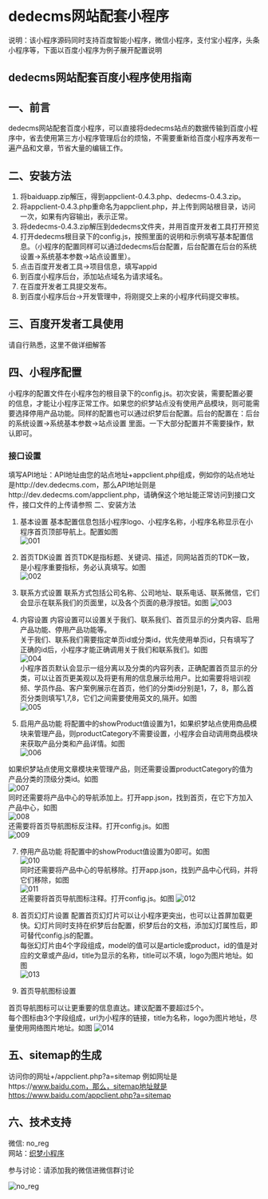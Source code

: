 # dedecms网站配套小程序

说明：该小程序源码同时支持百度智能小程序，微信小程序，支付宝小程序，头条小程序等，下面以百度小程序为例子展开配置说明  


## dedecms网站配套百度小程序使用指南

## 一、前言  
dedecms网站配套百度小程序，可以直接将dedecms站点的数据传输到百度小程序中，省去使用第三方小程序管理后台的烦恼，不需要重新给百度小程序再发布一遍产品和文章，节省大量的编辑工作。

## 二、安装方法  
1. 将baiduapp.zip解压，得到appclient-0.4.3.php、dedecms-0.4.3.zip。
2. 将appclient-0.4.3.php重命名为appclient.php，并上传到网站根目录，访问一次，如果有内容输出，表示正常。
3. 将dedecms-0.4.3.zip解压到dedecms文件夹，并用百度开发者工具打开预览
4. 打开dedecms根目录下的config.js，按照里面的说明和示例填写基本配置信息。（小程序的配置同样可以通过dedecms后台配置，后台配置在后台的系统设置->系统基本参数->站点设置里）。
5. 点击百度开发者工具->项目信息，填写appid
6. 到百度小程序后台，添加站点域名为请求域名。
7. 在百度开发者工具提交发布。
8. 到百度小程序后台->开发管理中，将刚提交上来的小程序代码提交审核。

## 三、百度开发者工具使用
请自行熟悉，这里不做详细解答

## 四、小程序配置
小程序的配置文件在小程序包的根目录下的config.js。初次安装，需要配置必要的信息，才能让小程序正常工作。如果您的织梦站点没有使用产品模块，则可能需要选择停用产品功能。同样的配置也可以通过织梦后台配置。后台的配置在：后台的系统设置->系统基本参数->站点设置 里面。一下大部分配置并不需要操作，默认即可。

### 接口设置
填写API地址：API地址由您的站点地址+appclient.php组成，例如你的站点地址是http://dev.dedecms.com，那么API地址则是http://dev.dedecms.com/appclient.php，请确保这个地址能正常访问到接口文件，接口文件的上传请参照 二、安装方法  

1. 基本设置
基本配置信息包括小程序logo、小程序名称，小程序名称显示在小程序首页顶部导航上。配置如图  
![001](https://raw.githubusercontent.com/fesiong/dedeapp/master/demo/001.png)  

2. 首页TDK设置
首页TDK是指标题、关键词、描述，同网站首页的TDK一致，是小程序重要指标，务必认真填写。如图  
![002](https://raw.githubusercontent.com/fesiong/dedeapp/master/demo/002.png)  

3. 联系方式设置
联系方式包括公司名称、公司地址、联系电话、联系微信，它们会显示在联系我们的页面里，以及各个页面的悬浮按钮。如图
![003](https://raw.githubusercontent.com/fesiong/dedeapp/master/demo/003.png)  

4. 内容设置
内容设置可以设置关于我们、联系我们、首页显示的分类内容、启用产品功能、停用产品功能等。  
关于我们、联系我们需要指定单页id或分类id，优先使用单页id，只有填写了正确的id后，小程序才能正确调用关于我们和联系我们。如图  
![004](https://raw.githubusercontent.com/fesiong/dedeapp/master/demo/004.png)  
小程序首页默认会显示一组分离以及分类的内容列表，正确配置首页显示的分类，可以让首页更美观以及将更有用的信息展示给用户。比如需要将培训视频、学员作品、客户案例展示在首页，他们的分类id分别是1，7，8，那么首页分类则填写1,7,8，它们之间需要使用英文的,隔开。如图  
![005](https://raw.githubusercontent.com/fesiong/dedeapp/master/demo/005.png)  

6. 启用产品功能
将配置中的showProduct值设置为1，如果织梦站点使用商品模块来管理产品，则productCategory不需要设置，小程序会自动调用商品模块来获取产品分类和产品详情。如图  
![006](https://raw.githubusercontent.com/fesiong/dedeapp/master/demo/006.png)  

如果织梦站点使用文章模块来管理产品，则还需要设置productCategory的值为产品分类的顶级分类id。如图  
![007](https://raw.githubusercontent.com/fesiong/dedeapp/master/demo/007.png)  
同时还需要将产品中心的导航添加上。打开app.json，找到首页，在它下方加入产品中心，如图  
![008](https://raw.githubusercontent.com/fesiong/dedeapp/master/demo/008.png)  
还需要将首页导航图标反注释。打开config.js。如图  
![009](https://raw.githubusercontent.com/fesiong/dedeapp/master/demo/009.png)  

7. 停用产品功能
将配置中的showProduct值设置为0即可。如图  
![010](https://raw.githubusercontent.com/fesiong/dedeapp/master/demo/010.png)  
同时还需要将产品中心的导航移除。打开app.json，找到产品中心代码，并将它们移除，如图  
![011](https://raw.githubusercontent.com/fesiong/dedeapp/master/demo/011.png)  
还需要将首页导航图标注释。打开config.js。如图
![012](https://raw.githubusercontent.com/fesiong/dedeapp/master/demo/012.png)  

8. 首页幻灯片设置
配置首页幻灯片可以让小程序更突出，也可以让首屏加载更快。幻灯片同时支持在织梦后台配置，织梦后台的文档，添加幻灯属性后，即可替代config.js的配置。  
每张幻灯片由4个字段组成，model的值可以是article或product，id的值是对应的文章或产品id，title为显示的名称，title可以不填，logo为图片地址。如图  
![013](https://raw.githubusercontent.com/fesiong/dedeapp/master/demo/013.png)  

9. 首页导航图标设置

首页导航图标可以让更重要的信息直达。建议配置不要超过5个。  
每个图标由3个字段组成，url为小程序的链接，title为名称，logo为图片地址，尽量使用网络图片地址。如图
![014](https://raw.githubusercontent.com/fesiong/dedeapp/master/demo/014.png)    

## 五、sitemap的生成
访问你的网址+/appclient.php?a=sitemap
例如网址是https://www.baidu.com，那么，sitemap地址就是https://www.baidu.com/appclient.php?a=sitemap

## 六、技术支持
微信: no_reg  
网站：[织梦小程序](https://www.kandaoni.com)  

参与讨论：请添加我的微信进微信群讨论  

![no_reg](https://www.kandaoni.com/uploads/20211/5/fe4d9fbabdc70ffc.png)